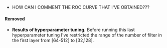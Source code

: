 
- HOW CAN I COMMENT THE ROC CURVE THAT I'VE OBTAINED???

#### Removed
- **Results of hyperparameter tuning.** Before running this last hyperparameter tuning I've restricted the range of the number of filter in the first layer from [64-512] to [32,128].